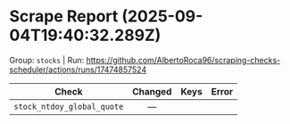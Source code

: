 # Scrape Report (2025-09-04T19:40:32.289Z)

Group: `stocks`  |  Run: https://github.com/AlbertoRoca96/scraping-checks-scheduler/actions/runs/17474857524

| Check | Changed | Keys | Error |
|---|:---:|:--|:--|
| `stock_ntdoy_global_quote` | — |  |  |
